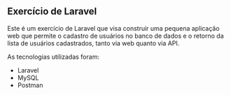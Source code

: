 ## Exercício de Laravel

Este é um exercício de Laravel que visa construir uma pequena aplicação web que permite o cadastro de usuários no banco de dados e o retorno da lista de usuários cadastrados, tanto via web quanto via API.

As tecnologias utilizadas foram:

- Laravel
- MySQL
- Postman
